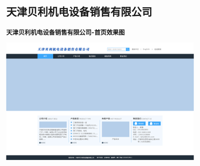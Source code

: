 # 天津贝利机电设备销售有限公司
###
### 天津贝利机电设备销售有限公司-首页效果图
![image](https://github.com/jianghong1992/enterprise-website/blob/master/beili/screenshot.png)
